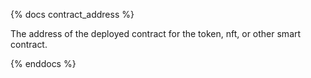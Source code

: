 {% docs contract_address %}

The address of the deployed contract for the token, nft, or other smart contract.

{% enddocs %}
